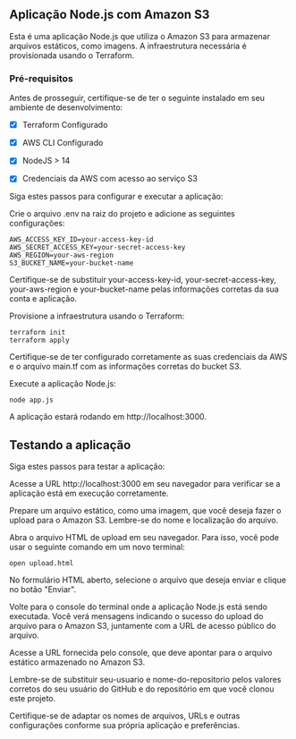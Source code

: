 ## Aplicação Node.js com Amazon S3
Esta é uma aplicação Node.js que utiliza o Amazon S3 para armazenar arquivos estáticos, como imagens. A infraestrutura necessária é provisionada usando o Terraform.

### Pré-requisitos
Antes de prosseguir, certifique-se de ter o seguinte instalado em seu ambiente de desenvolvimento:

- [x] Terraform Configurado

- [x] AWS CLI Configurado

- [x] NodeJS > 14
  
- [x] Credenciais da AWS com acesso ao serviço S3


Siga estes passos para configurar e executar a aplicação:

Crie o arquivo .env na raiz do projeto e adicione as seguintes configurações:
```  
AWS_ACCESS_KEY_ID=your-access-key-id
AWS_SECRET_ACCESS_KEY=your-secret-access-key
AWS_REGION=your-aws-region
S3_BUCKET_NAME=your-bucket-name
```  
Certifique-se de substituir your-access-key-id, your-secret-access-key, your-aws-region e your-bucket-name pelas informações corretas da sua conta e aplicação.

Provisione a infraestrutura usando o Terraform:
```  
terraform init
terraform apply
```  
Certifique-se de ter configurado corretamente as suas credenciais da AWS e o arquivo main.tf com as informações corretas do bucket S3.

Execute a aplicação Node.js:
```  
node app.js

```  
A aplicação estará rodando em http://localhost:3000.

## Testando a aplicação

Siga estes passos para testar a aplicação:

Acesse a URL http://localhost:3000 em seu navegador para verificar se a aplicação está em execução corretamente.

Prepare um arquivo estático, como uma imagem, que você deseja fazer o upload para o Amazon S3. Lembre-se do nome e localização do arquivo.

Abra o arquivo HTML de upload em seu navegador. Para isso, você pode usar o seguinte comando em um novo terminal:

```  
open upload.html
```  
No formulário HTML aberto, selecione o arquivo que deseja enviar e clique no botão "Enviar".

Volte para o console do terminal onde a aplicação Node.js está sendo executada. Você verá mensagens indicando o sucesso do upload do arquivo para o Amazon S3, juntamente com a URL de acesso público do arquivo.

Acesse a URL fornecida pelo console, que deve apontar para o arquivo estático armazenado no Amazon S3.

Lembre-se de substituir seu-usuario e nome-do-repositorio pelos valores corretos do seu usuário do GitHub e do repositório em que você clonou este projeto.

Certifique-se de adaptar os nomes de arquivos, URLs e outras configurações conforme sua própria aplicação e preferências.

